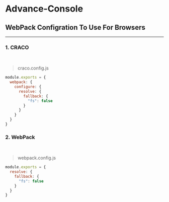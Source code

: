 # Advance-Console
## WebPack Configration To Use For Browsers

<hr>

<h3>1. CRACO</h3><br>

> craco.config.js
```JavaScript
module.exports = {
  webpack: {
    configure: {
      resolve: {
        fallback: {
          "fs": false
        }
      }
    }
  }
}
```

<h3>2. WebPack</h3><br>

> webpack.config.js
```JavaScript
module.exports = {
  resolve: {
    fallback: {
      "fs": false
    }
  }
}
```